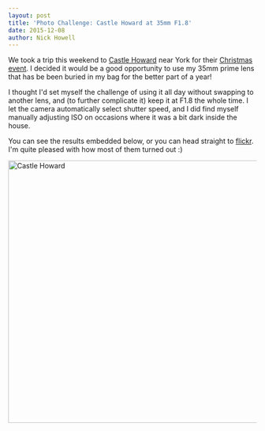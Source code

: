```yaml
---
layout: post
title: 'Photo Challenge: Castle Howard at 35mm F1.8'
date: 2015-12-08
author: Nick Howell
---
```

We took a trip this weekend to [Castle Howard](http://www.castlehoward.co.uk/) near York for their [Christmas event](http://www.castlehoward.co.uk/house-and-grounds/christmas.html). I decided it would be a good opportunity to use my 35mm prime lens that has be been buried in my bag for the better part of a year!

I thought I'd set myself the challenge of using it all day without swapping to another lens, and (to further complicate it) keep it at F1.8 the whole time. I let the camera automatically select shutter speed, and I did find myself manually adjusting ISO on occasions where it was a bit dark inside the house.

You can see the results embedded below, or you can head straight to [flickr](https://www.flickr.com/photos/nickhowell/sets/72157661558961670). I'm quite pleased with how most of them turned out :)

<a data-flickr-embed="true" data-header="true" data-footer="true"  href="https://www.flickr.com/photos/nickhowell/albums/72157661558961670" title="Castle Howard"><img src="https://farm1.staticflickr.com/713/23593669385_7c7357ec42_c.jpg" width="800" height="531" alt="Castle Howard"></a><script async src="https://embedr.flickr.com/assets/client-code.js" charset="utf-8"></script>

